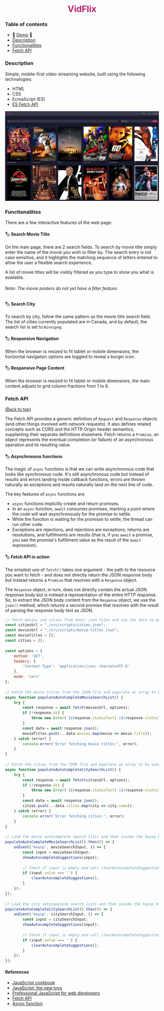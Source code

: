 <h1 align="center" style="color:#be236a">VidFlix</h1>

### Table of contents
- :movie_camera: [Demo](https://moorebarrett-jodiann.github.io/VidFlix/) :movie_camera:
- [Description](#description)
- [Functionalities](#functionalities)
- [Fetch API](#fetch-api)

### Description

Simple, mobile-first video streaming website, built using the following technologies:
- HTML
- CSS
- EcmaScript (ES)
- [ES Fetch API](https://developer.mozilla.org/en-US/docs/Web/API/Fetch_API)

![VidFlix](./src/images/screenshots/home.jpeg?raw=true "VidFlix")

### Functionalities

There are a few interactive features of the web page:

#### :label: Search Movie Title

On the main page, there are 2 search fields. To search by movie title simply enter the name of the movie you wish to filter by. The search entry is not case sensitive, and it highlights the matching sequence of letters entered to allow the user a flexible search experience. 

A list of movie titles will be visibly filtered as you type to show you what is available. 

###### Note: The movie posters do not yet have a filter feature.

#### :label: Search City

To search by city, follow the same pattern as the movie title search field. The list of cities currently populated are in Canada, and by default, the search list is set to `Winnipeg`.

#### :label: Responsive Navigation

When the browser is resized to fit tablet or mobile dimensions, the horizontal navigation options are toggled to reveal a burger icon. 

#### :label: Responsive Page Content

When the browser is resized to fit tablet or mobile dimensions, the main content adjusts to grid column fractions from 1 to 6.

### Fetch API

[(Back to top)](#table-of-contents)

The Fetch API provides a generic definition of ```Request``` and ```Response```
objects (and other things involved with network requests). It also defines
related concepts such as CORS and the HTTP Origin header semantics, supplanting
their separate definitions elsewhere. Fetch returns a ```Promise```, an object
represents the eventual completion (or failure) of an asynchronous operation
and its resulting value.

#### :label: Asynchronous functions

The magic of ```async``` functions is that we can write asynchronous code that
looks like synchronous code. It's still asynchronous code but instead of
results and errors landing inside callback functions, errors are thrown
naturally as exceptions and results naturally land on the next line of code.

The key features of ```async``` functions are:

- ```async``` functions implicitly create and return promises.
- In an ```async``` function, ```await``` consumes promises, marking a point
  where the code will wait asynchronously for the promise to settle.
- While the function is waiting for the promisse to settle, the thread can run
  other code.
- Exceptions are rejections, and rejections are exceptions; returns are
  resolutions, and fulfillments are results (that is, if you ```await``` a
  promise, you see the promise's fulfillment value as the result of the ```await```
  expression).

#### :label: Fetch API in action

The simplest use of ```fetch()``` takes one argument - the path to the resource
you want to fetch - and does not directly return the JSON response body but
instead returns a ```Promise``` that resolves with a ```Response``` object.

The ```Response``` object, in turn, does not directly contain the actual JSON
response body but is instead a representation of the entire HTTP response. So,
to extract the JSON body content from the ```Response``` object, we use the
```json()``` method, which returns a second promise that resolves with the
result of parsing the response body text as JSON.

```javascript
// fetch movies and cities from their json files and use the data to populate the filter lists
const citiesUrl = "./src/scripts/cities.json";
const moviesUrl = "./src/scripts/movie-titles.json";
const movieTitles = [];
const cities = [];

const options = {
    method: 'GET',
    headers: {
        'Content-Type': 'application/json; charset=UTF-8'
    },
    mode: 'cors'
};

// Fetch the movie titles from the JSON file and populate an array to be used for autocomplete
async function populateAutoCompleteMovieSearchList() {
    try {
        const response = await fetch(moviesUrl, options);
        if (!response.ok) {
            throw new Error(`${response.statusText} (${response.status})`);
        }
        const data = await response.json();
        movieTitles.push(...data.movies.map(movie => movie.title));
    } catch (error) {
        console.error('Error fetching movie titles:', error);
    }
}

// Fetch the cities from the JSON file and populate an array to be used for autocomplete
async function populateAutoCompleteCitySearchList() {
    try {
        const response = await fetch(citiesUrl, options);
        if (!response.ok) {
            throw new Error(`${response.statusText} (${response.status})`);
        }
        const data = await response.json();
        cities.push(...data.cities.map(city => city.name));
    } catch (error) {
        console.error('Error fetching cities:', error);
    }
}

// Load the movie autocomplete search lists and then invoke the keyup bindings
populateAutoCompleteMovieSearchList().then(() => {
    onEvent('keyup', movieSearchInput, () => {
        const input = movieSearchInput;
        showAutocompleteSuggestions(input);

        // Check if input is empty and call clearAutocompleteSuggestions
        if (input.value === '') {
            clearAutocompleteSuggestions();
        }
    });
});

// Load the city autocomplete search lists and then invoke the keyup bindings
populateAutoCompleteCitySearchList().then(() => {
    onEvent('keyup', citySearchInput, () => {
        const input = citySearchInput;
        showAutocompleteSuggestions(input);

        // Check if input is empty and call clearAutocompleteSuggestions
        if (input.value === '') {
            clearAutocompleteSuggestions();
        }
    });
});
```

#### References

- [JavaScript cookbook](https://www.oreilly.com/library/view/javascript-cookbook-3rd/9781492055747/)
- [JavaScript: the new toys](https://www.wiley.com/en-us/JavaScript:+The+New+Toys-p-9781119367963)
- [Professional JavaScript for web developers](https://www.wiley.com/en-us/Professional+JavaScript+for+Web+Developers%2C+4th+Edition-p-9781119366447)
- [Fetch API](https://developer.mozilla.org/en-US/docs/Web/API/Fetch_API)
- [Async function](https://developer.mozilla.org/en-US/docs/Web/JavaScript/Reference/Statements/async_function)


